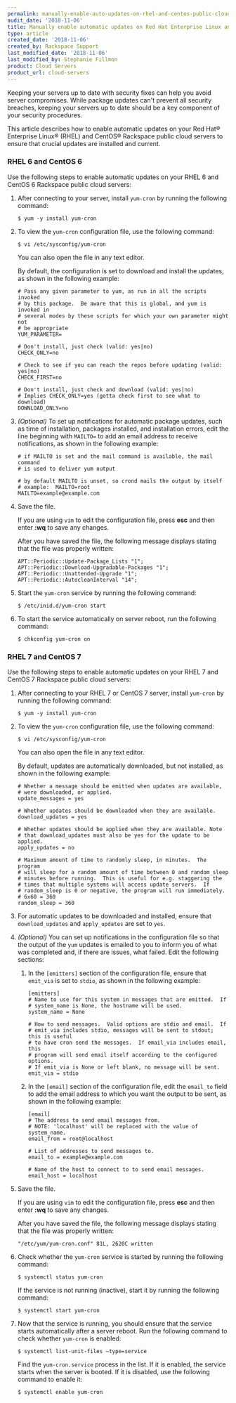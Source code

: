 ```yaml
---
permalink: manually-enable-auto-updates-on-rhel-and-centos-public-cloud-servers/
audit_date: '2018-11-06'
title: Manually enable automatic updates on Red Hat Enterprise Linux and CentOS public cloud servers
type: article
created_date: '2018-11-06'
created_by: Rackspace Support
last_modified_date: '2018-11-06'
last_modified_by: Stephanie Fillmon
product: Cloud Servers
product_url: cloud-servers
---
```


Keeping your servers up to date with security fixes can help you avoid server
compromises. While package updates can't prevent all security breaches,
keeping your servers up to date should be a key component of your security
procedures.

This article describes how to enable automatic updates on your Red Hat&reg;
Enterprise Linux&reg; (RHEL) and CentOS&reg; Rackspace public cloud servers to
ensure that crucial updates are installed and current.

### RHEL 6 and CentOS 6

Use the following steps to enable automatic updates on your
RHEL 6 and CentOS 6 Rackspace public cloud servers:

1. After connecting to your server, install `yum-cron` by running the following
   command:

       $ yum -y install yum-cron

2. To view the `yum-cron` configuration file, use the following command:

       $ vi /etc/sysconfig/yum-cron

   You can also open the file in any text editor.

   By default, the configuration is set to download and install the
   updates, as shown in the following example:

       # Pass any given parameter to yum, as run in all the scripts invoked
       # by this package.  Be aware that this is global, and yum is invoked in
       # several modes by these scripts for which your own parameter might not
       # be appropriate
       YUM_PARAMETER=

       # Don't install, just check (valid: yes|no)
       CHECK_ONLY=no

       # Check to see if you can reach the repos before updating (valid: yes|no)
       CHECK_FIRST=no

       # Don't install, just check and download (valid: yes|no)
       # Implies CHECK_ONLY=yes (gotta check first to see what to download)
       DOWNLOAD_ONLY=no

3. *(Optional)* To set up notifications for automatic package updates, such
   as time of installation, packages installed, and installation errors,
   edit the line beginning with `MAILTO=` to add an email
   address to receive notifications, as shown in the following example:

       # if MAILTO is set and the mail command is available, the mail command
       # is used to deliver yum output

       # by default MAILTO is unset, so crond mails the output by itself
       # example:  MAILTO=root
       MAILTO=example@example.com

4. Save the file.

   If you are using `vim` to edit the configuration file, press **esc** and
   then enter **:wq** to save any changes.

   After you have saved the file, the following message displays stating that
   the file was properly written:

       APT::Periodic::Update-Package_Lists "1";
       APT::Periodic::Download-Upgradable-Packages "1";
       APT::Periodic::Unattended-Upgrade "1";
       APT::Periodic::AutocleanInterval "14";

5. Start the `yum-cron` service by running the following command:

       $ /etc/inid.d/yum-cron start

6. To start the service automatically on server reboot, run the following
   command:

       $ chkconfig yum-cron on

### RHEL 7 and CentOS 7

Use the following steps to enable automatic updates on your
RHEL 7 and CentOS 7 Rackspace public cloud servers:

1. After connecting to your RHEL 7 or CentOS 7 server, install `yum-cron` by
   running the following command:

       $ yum -y install yum-cron

2. To view the `yum-cron` configuration file, use the following command:

       $ vi /etc/sysconfig/yum-cron

   You can also open the file in any text editor.

   By default, updates are automatically downloaded, but not installed, as
   shown in the following example:

       # Whether a message should be emitted when updates are available,
       # were downloaded, or applied.
       update_messages = yes

       # Whether updates should be downloaded when they are available.
       download_updates = yes

       # Whether updates should be applied when they are available. Note
       # that download_updates must also be yes for the update to be applied.
       apply_updates = no

       # Maximum amount of time to randomly sleep, in minutes.  The program
       # will sleep for a random amount of time between 0 and random_sleep
       # minutes before running.  This is useful for e.g. staggering the
       # times that multiple systems will access update servers.  If
       # random_sleep is 0 or negative, the program will run immediately.
       # 6x60 = 360
       random_sleep = 360

3. For automatic updates to be downloaded and installed, ensure that
   `download_updates` and `apply_updates` are set to `yes`.

4. *(Optional)* You can set up notifications in the configuration file so that
   the output of the `yum` updates is emailed to you to inform you of what was
   completed and, if there are issues, what failed. Edit the following
   sections:

   1. In the `[emitters]` section of the configuration file, ensure that
      `emit_via` is set to `stdio`, as shown in the following example:

          [emitters]
          # Name to use for this system in messages that are emitted.  If
          # system_name is None, the hostname will be used.
          system_name = None

          # How to send messages.  Valid options are stdio and email.  If
          # emit_via includes stdio, messages will be sent to stdout; this is useful
          # to have cron send the messages.  If email_via includes email, this
          # program will send email itself according to the configured options.
          # If emit_via is None or left blank, no message will be sent.
          emit_via = stdio

    2. In the `[email]` section of the configuration file, edit the
       `email_to` field to add the email address to which you want the
       output to be sent, as shown in the following example:

           [email]
           # The address to send email messages from.
           # NOTE: 'localhost' will be replaced with the value of system_name.
           email_from = root@localhost

           # List of addresses to send messages to.
           email_to = example@example.com

           # Name of the host to connect to to send email messages.
           email_host = localhost

5. Save the file.

   If you are using `vim` to edit the configuration file, press **esc** and
   then enter **:wq** to save any changes.

   After you have saved the file, the following message displays stating that
   the file was properly written:

       "/etc/yum/yum-cron.conf" 81L, 2620C written

6. Check whether the `yum-cron` service is started by running the following
   command:

       $ systemctl status yum-cron

   If the service is not running (inactive), start it by running the following
   command:

       $ systemctl start yum-cron

7. Now that the service is running, you should ensure that the service starts
   automatically after a server reboot. Run the following command to check
   whether `yum-cron` is enabled:

       $ systemctl list-unit-files –type=service

   Find the `yum-cron.service` process in the list. If it is enabled, the
   service starts when the server is booted. If it is disabled, use the
   following command to enable it:

       $ systemctl enable yum-cron
